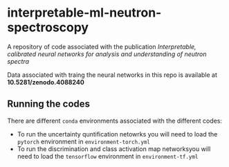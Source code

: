 # interpretable-ml-neutron-spectroscopy
A repository of code associated with the publication _Interpretable, calibrated neural networks for analysis and understanding of neutron spectra_

Data associated with traing the neural networks in this repo is available at **10.5281/zenodo.4088240**

## Running the codes

There are different `conda` environments associated with the different codes:

* To run the uncertainty quntification netowrks you will need to load the `pytorch` environment in `environment-torch.yml`
* To run the discrimination and class activation map networksyou will need to load the `tensorflow` environment in `environment-tf.yml`
